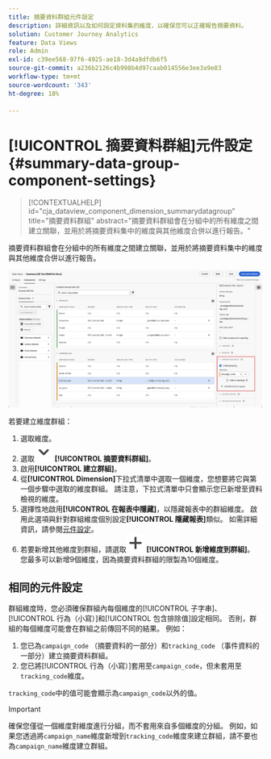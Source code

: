 ```yaml
---
title: 摘要資料群組元件設定
description: 詳細資訊以及如何設定資料集的維度，以確保您可以正確報告摘要資料。
solution: Customer Journey Analytics
feature: Data Views
role: Admin
exl-id: c39ee568-97f6-4925-ae18-3d4a9dfdb6f5
source-git-commit: a236b2126c4b998b4d97caab014556e3ee3a9e83
workflow-type: tm+mt
source-wordcount: '343'
ht-degree: 18%

---
```


# [!UICONTROL 摘要資料群組]元件設定 {#summary-data-group-component-settings}

<!-- markdownlint-disable MD034 -->

>[!CONTEXTUALHELP]
>id="cja_dataview_component_dimension_summarydatagroup"
>title="摘要資料群組"
>abstract="摘要資料群組會在分組中的所有維度之間建立關聯，並用於將摘要資料集中的維度與其他維度合併以進行報告。"

<!-- markdownlint-enable MD034 -->


摘要資料群組會在分組中的所有維度之間建立關聯，並用於將摘要資料集中的維度與其他維度合併以進行報告。

![摘要資料群組元件設定](/help/data-views/assets/summary-data-group.png)

若要建立維度群組：

1. 選取維度。
1. 選取![V形](/help/assets/icons/ChevronDown.svg) **[!UICONTROL 摘要資料群組]**。
1. 啟用&#x200B;**[!UICONTROL 建立群組]**。
1. 從&#x200B;**[!UICONTROL Dimension]**&#x200B;下拉式清單中選取一個維度，您想要將它與第一個步驟中選取的維度群組。 請注意，下拉式清單中只會顯示您已新增至資料檢視的維度。
1. 選擇性地啟用&#x200B;**[!UICONTROL 在報表中隱藏]**，以隱藏報表中的群組維度。 啟用此選項與針對群組維度個別設定&#x200B;**[!UICONTROL 隱藏報表]**&#x200B;類似。 如需詳細資訊，請參閱[元件設定](overview.md)。
1. 若要新增其他維度到群組，請選取![新增](/help/assets/icons/Add.svg) **[!UICONTROL 新增維度到群組]**。<br/>您最多可以新增9個維度，因為摘要資料群組的限製為10個維度。

## 相同的元件設定

群組維度時，您必須確保群組內每個維度的[!UICONTROL 子字串]、[!UICONTROL 行為（小寫）]和[!UICONTROL 包含排除值]設定相同。 否則，群組的每個維度可能會在群組之前傳回不同的結果。
例如：

1. 您已為`campaign_code` （摘要資料的一部分）和`tracking_code` （事件資料的一部分）建立摘要資料群組。
1. 您已將[!UICONTROL 行為（小寫）]套用至`campaign_code`，但未套用至`tracking_code`維度。

`tracking_code`中的值可能會顯示為`campaign_code`以外的值。

>[!IMPORTANT]
>
>確保您僅從一個維度對維度進行分組，而不套用來自多個維度的分組。 例如，如果您透過將`campaign_name`維度新增到`tracking_code`維度來建立群組，請不要也為`campaign_name`維度建立群組。
>
